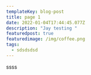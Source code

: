 ```yaml
---
templateKey: blog-post
title: page 1
date: 2022-01-04T17:44:45.077Z
description: "Jay testing "
featuredpost: true
featuredimage: /img/coffee.png
tags:
  - sdsdsdsd
---
```

ssss